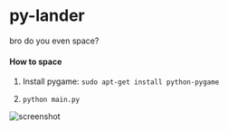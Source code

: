 # py-lander
bro do you even space?

#### How to space

1. Install pygame: `sudo apt-get install python-pygame`

1. `python main.py`

![screenshot](https://raw.github.com/lucasdnd/py-lander/master/screen.png)
